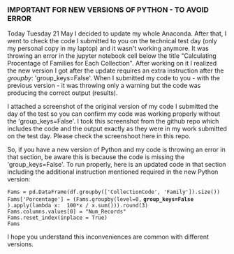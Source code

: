 ### IMPORTANT FOR NEW VERSIONS OF PYTHON - TO AVOID ERROR

Today Tuesday 21 May I decided to update my whole Anaconda. After that, I went to check the code I submitted to you on the technical test day (only my personal copy in my laptop) 
and it wasn't working anymore. It was throwing an error in the jupyter notebook cell below the title "Calculating Procentage of Families for Each Collection". After working on it 
I realized the new version I got after the update requires an extra instruction after the *groupby*: 'group_keys=False'. When I submitted my code to you - with the previous 
version - it was throwing only a warning but the code was producing the correct output (results).

I attached a screenshot of the original version of my code I submitted the day of the test so you can confirm my code was working properly without the 'group_keys=False'. 
I took this screenshot from the github repo which includes the code and the output exactly as they were in my work submitted on the test day. Please check the 
screenshoot here in this repo.

So, if you have a new version of Python and my code is throwing an error in that section, be aware this is because the code is missing the 'group_keys=False'. To run properly, here is 
an updated code in that section including the additional instruction mentioned required in the new Python version:


`Fams = pd.DataFrame(df.groupby(['CollectionCode', 'Family']).size())`\
`Fams['Porcentage'] = (Fams.groupby(level=0,` **`group_keys=False`** `).apply(lambda x:  100*x / x.sum())).round(3)`\
`Fams.columns.values[0] = "Num_Records" `\
`Fams.reset_index(inplace = True)`\
`Fams`


I hope you understand this inconveniences are common with different versions.
